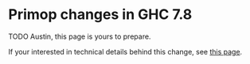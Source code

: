 # Primop changes in GHC 7.8

TODO Austin, this page is yours to prepare.


If your interested in technical details behind this change, see [ this page](http://ghc.haskell.org/trac/ghc/wiki/PrimBool).
